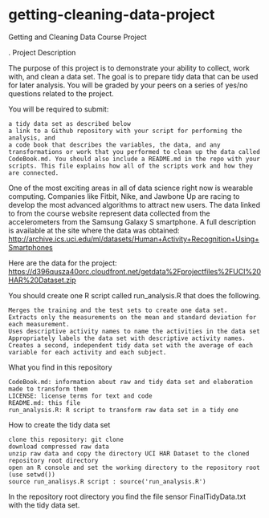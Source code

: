 # getting-cleaning-data-project


Getting and Cleaning Data Course Project

.
Project Description

The purpose of this project is to demonstrate your ability to collect, work with, and clean a data set. The goal is to prepare tidy data that can be used for later analysis. You will be graded by your peers on a series of yes/no questions related to the project.

You will be required to submit:

    a tidy data set as described below
    a link to a Github repository with your script for performing the analysis, and
    a code book that describes the variables, the data, and any transformations or work that you performed to clean up the data called CodeBook.md. You should also include a README.md in the repo with your scripts. This file explains how all of the scripts work and how they are connected.

One of the most exciting areas in all of data science right now is wearable computing. Companies like Fitbit, Nike, and Jawbone Up are racing to develop the most advanced algorithms to attract new users. The data linked to from the course website represent data collected from the accelerometers from the Samsung Galaxy S smartphone. A full description is available at the site where the data was obtained: http://archive.ics.uci.edu/ml/datasets/Human+Activity+Recognition+Using+Smartphones

Here are the data for the project: https://d396qusza40orc.cloudfront.net/getdata%2Fprojectfiles%2FUCI%20HAR%20Dataset.zip

You should create one R script called run_analysis.R that does the following.

    Merges the training and the test sets to create one data set.
    Extracts only the measurements on the mean and standard deviation for each measurement.
    Uses descriptive activity names to name the activities in the data set
    Appropriately labels the data set with descriptive activity names.
    Creates a second, independent tidy data set with the average of each variable for each activity and each subject.

What you find in this repository

    CodeBook.md: information about raw and tidy data set and elaboration made to transform them
    LICENSE: license terms for text and code
    README.md: this file
    run_analysis.R: R script to transform raw data set in a tidy one

How to create the tidy data set

    clone this repository: git clone 
    download compressed raw data
    unzip raw data and copy the directory UCI HAR Dataset to the cloned repository root directory
    open an R console and set the working directory to the repository root (use setwd())
    source run_analisys.R script : source('run_analysis.R')

In the repository root directory you find the file sensor FinalTidyData.txt with the tidy data set.
